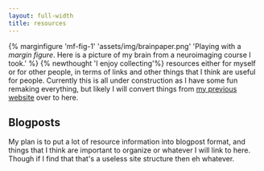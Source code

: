 ```yaml
---
layout: full-width
title: resources
---
```



{% marginfigure 'mf-fig-1' 'assets/img/brainpaper.png' 'Playing with a *margin figure*. Here is a picture of my brain from a neuroimaging course I took.' %}
{% newthought 'I enjoy collecting'%} resources either for myself or for other people, in terms of links and other things that I think are useful for people. Currently this is all under construction as I have some fun remaking everything, but likely I will convert things from [my previous website](https://dominicmussack.wordpress.com/links/math-programming/) over to here.


## Blogposts

My plan is to put a lot of resource information into blogpost format, and things that I think are important to organize or whatever I will link to here. Though if I find that that's a useless site structure then eh whatever.
